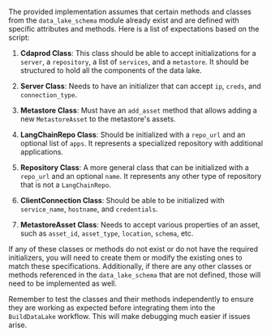 The provided implementation assumes that certain methods and classes from the `data_lake_schema` module already exist and are defined with specific attributes and methods. Here is a list of expectations based on the script:

1. **Cdaprod Class**: This class should be able to accept initializations for a `server`, a `repository`, a list of `services`, and a `metastore`. It should be structured to hold all the components of the data lake.

2. **Server Class**: Needs to have an initializer that can accept `ip`, `creds`, and `connection_type`.

3. **Metastore Class**: Must have an `add_asset` method that allows adding a new `MetastoreAsset` to the metastore's assets.

4. **LangChainRepo Class**: Should be initialized with a `repo_url` and an optional list of `apps`. It represents a specialized repository with additional applications.

5. **Repository Class**: A more general class that can be initialized with a `repo_url` and an optional `name`. It represents any other type of repository that is not a `LangChainRepo`.

6. **ClientConnection Class**: Should be able to be initialized with `service_name`, `hostname`, and `credentials`.

7. **MetastoreAsset Class**: Needs to accept various properties of an asset, such as `asset_id`, `asset_type`, `location`, `schema`, etc.

If any of these classes or methods do not exist or do not have the required initializers, you will need to create them or modify the existing ones to match these specifications. Additionally, if there are any other classes or methods referenced in the `data_lake_schema` that are not defined, those will need to be implemented as well.

Remember to test the classes and their methods independently to ensure they are working as expected before integrating them into the `BuildDataLake` workflow. This will make debugging much easier if issues arise.